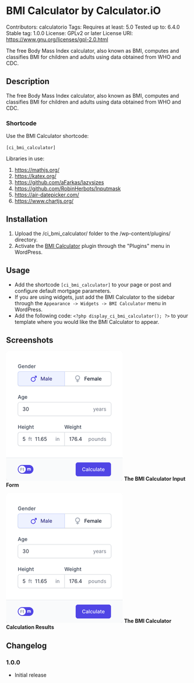 # BMI Calculator by Calculator.iO
Contributors: calculatorio
Tags: 
Requires at least: 5.0
Tested up to: 6.4.0
Stable tag: 1.0.0
License: GPLv2 or later
License URI: https://www.gnu.org/licenses/gpl-2.0.html

The free Body Mass Index calculator, also known as BMI, computes and classifies BMI for children and adults using data obtained from WHO and CDC.

## Description

The free Body Mass Index calculator, also known as BMI, computes and classifies BMI for children and adults using data obtained from WHO and CDC.

### Shortcode

Use the BMI Calculator shortcode:

`[ci_bmi_calculator]`

Libraries in use:
1. https://mathjs.org/
2. https://katex.org/
3. https://github.com/aFarkas/lazysizes
4. https://github.com/RobinHerbots/Inputmask
5. https://air-datepicker.com/
6. https://www.chartjs.org/

## Installation

1. Upload the /ci_bmi_calculator/ folder to the /wp-content/plugins/ directory.
2. Activate the [BMI Calculator](https://www.calculator.io/bmi-calculator/ "BMI Calculator Homepage") plugin through the "Plugins" menu in WordPress.

## Usage
* Add the shortcode `[ci_bmi_calculator]` to your page or post and configure default mortgage parameters.
* If you are using widgets, just add the BMI Calculator to the sidebar through the `Appearance -> Widgets -> BMI Calculator` menu in WordPress.
* Add the following code: `<?php display_ci_bmi_calculator(); ?>` to your template where you would like the BMI Calculator to appear.

## Screenshots
![BMI Calculator Input Form](/assets/images/screenshot-1.png?raw=true "BMI Calculator Input Form")
**The BMI Calculator Input Form**

![BMI Calculator Calculation Results](/assets/images/screenshot-1.png?raw=true "BMI Calculator Calculation Results")
**The BMI Calculator Calculation Results**

## Changelog

### 1.0.0
* Initial release
